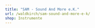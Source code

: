 ```yaml
---
title: "SAM - Sound And More e.K."
url: /waldkirch/sam-sound-and-more-e-k/
shop: Instrumente
---
```

